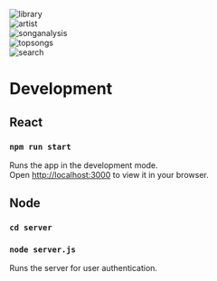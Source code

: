 ![library](https://user-images.githubusercontent.com/65214402/186464503-6c84be5e-edc3-46be-93a4-cf3445f2db72.png)
<br>
![artist](https://user-images.githubusercontent.com/65214402/186464553-879cb538-0c98-4944-82f7-2f07b11d6dc6.png)
<br>
![songanalysis](https://user-images.githubusercontent.com/65214402/186464595-3925d190-8767-4703-a2d1-86c72337e91f.png)
<br>
![topsongs](https://user-images.githubusercontent.com/65214402/186464619-958a50cc-c5b9-40d8-906e-3c6176a5fd54.png)
<br>
![search](https://user-images.githubusercontent.com/65214402/186464639-5b93d77a-1c80-4118-9f0c-bc1ca1aa2ef4.png)

# Development

## React

### `npm run start`

Runs the app in the development mode.\
Open [http://localhost:3000](http://localhost:3000) to view it in your browser.

## Node

###  `cd server`
### `node server.js`

Runs the server for user authentication.
